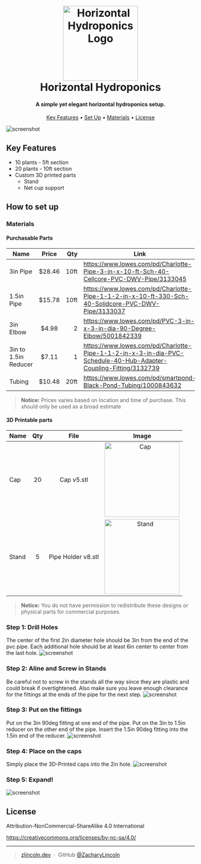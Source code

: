 <h1 align="center">
  <br>
  <img src="./Horizontal/project1-1.png" alt="Horizontal Hydroponics Logo" width="200">
  <br>
  Horizontal Hydroponics
  <br>
</h1>

<h4 align="center" id="desc">A simple yet elegant horizontal hydroponics setup.</h4>

<p align="center">
  <a href="#key-features">Key Features</a> •
<a href="#how-to-set-up">Set Up</a> •
  <a href="#materials">Materials</a> •
  <a href="#license">License</a>
</p>

![screenshot](./Horizontal/completed/completed1.jpg)


## Key Features

* 10 plants - 5ft section
* 20 plants - 10ft section
* Custom 3D printed parts
  * Stand
  * Net cup support

## How to set up

### Materials

#### Purchasable Parts

| Name                 |  Price   |  Qty | Link                                                                                                             |
|----------------------|:--------:|-----:|------------------------------------------------------------------------------------------------------------------|
| 3in Pipe             |  $28.46  | 10ft | https://www.lowes.com/pd/Charlotte-Pipe-3-in-x-10-ft-Sch-40-Cellcore-PVC-DWV-Pipe/3133045                        |
| 1.5in Pipe           |  $15.78  | 10ft | https://www.lowes.com/pd/Charlotte-Pipe-1-1-2-in-x-10-ft-330-Sch-40-Solidcore-PVC-DWV-Pipe/3133037               |
| 3in Elbow            |  $4.98   |    2 | https://www.lowes.com/pd/PVC-3-in-x-3-in-dia-90-Degree-Elbow/5001842339                                          |
| 3in to 1.5in Reducer |  $7.11   |    1 | https://www.lowes.com/pd/Charlotte-Pipe-1-1-2-in-x-3-in-dia-PVC-Schedule-40-Hub-Adapter-Coupling-Fitting/3132739 |
| Tubing               |  $10.48  | 20ft | https://www.lowes.com/pd/smartpond-Black-Pond-Tubing/1000843632                                                  |
> **Notice:**
> Prices varies based on location and time of purchase. This should only be used as a broad estimate


#### 3D Printable parts
| Name  | Qty |        File        |                                      Image                                       |
|-------|:---:|:------------------:|:--------------------------------------------------------------------------------:|
| Cap   | 20  |     Cap v5.stl     |     <img src="./Horizontal/parts/3d-printed/Cap.png" alt="Cap" width="200">      |
| Stand |  5  | Pipe Holder v8.stl | <img src="./Horizontal/parts/3d-printed/PipeHolder.png" alt="Stand" width="200"> |
> **Notice:**
> You do not have permission to redistribute these designs or physical parts for commercial purposes.

### Step 1: Drill Holes
The center of the first 2in diameter hole should be 3in from the end of the pvc pipe. Each additional hole should be at least 6in center to center from the last hole.
![screenshot](./Horizontal/steps/step1.png)

### Step 2: Aline and Screw in Stands
Be careful not to screw in the stands all the way since they are plastic and could break if overtightened. Also make sure you leave enough clearance for the fittings at the ends of the pipe for the next step.
![screenshot](./Horizontal/steps/step2.png)

### Step 3: Put on the fittings
Put on the 3in 90deg fitting at one end of the pipe. Put on the 3in to 1.5in reducer on the other end of the pipe. Insert the 1.5in 90deg fitting into the 1.5in end of the reducer.
![screenshot](./Horizontal/steps/step3.png)

### Step 4: Place on the caps
Simply place the 3D-Printed caps into the 2in hole.
![screenshot](./Horizontal/steps/step4.png)

### Step 5: Expand!
![screenshot](./Horizontal/steps/step5.png)

## License

Attribution-NonCommercial-ShareAlike 4.0 International

https://creativecommons.org/licenses/by-nc-sa/4.0/

---
> [zlincoln.dev](https://www.zlincoln.dev) &nbsp;&middot;&nbsp;
> GitHub [@ZacharyLincoln](https://github.com/ZacharyLincoln)
